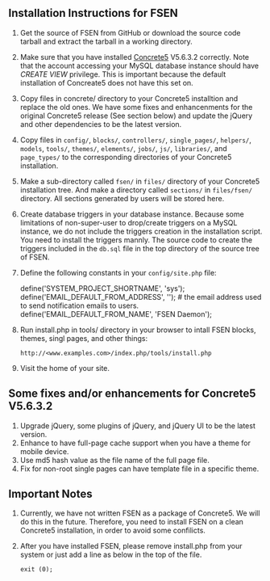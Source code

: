 ## Installation Instructions for FSEN

1.	Get the source of FSEN from GitHub or download the source code tarball and extract the tarball in a working directory.
1.	Make sure that you have installed [Concrete5](http://www.concrete5.org) V5.6.3.2 correctly. Note that the account accessing your MySQL database instance should have *CREATE VIEW* privilege. This is important because the default installation of Concreate5 does not have this set on.
1.	Copy files in concrete/ directory to your Concrete5 installtion and replace the old ones. We have some fixes and enhancenments for the original Concrete5 release (See section below) and update the jQuery and other dependencies to be the latest version.
1.	Copy files in `config/`, `blocks/`, `controllers/`, `single_pages/`, `helpers/`, `models`, `tools/`, `themes/`, `elements/`, `jobs/`, `js/`, `libraries/`, and `page_types/` to the corresponding directories of your Concrete5 installation.
1.	Make a sub-directory called `fsen/` in `files/` directory of your Concrete5 installation tree. And make a directory called `sections/` in `files/fsen/` directory. All sections generated by users will be stored here.
1.	Create database triggers in your database instance. Because some limitations of non-super-user to drop/create triggers on a MySQL instance, we do not include the triggers creation in the installation script. You need to install the triggers mannly. The source code to create the triggers included in the `db.sql` file in the top directory of the source tree of FSEN.
1.	Define the following constants in your `config/site.php` file:


	define('SYSTEM_PROJECT_SHORTNAME', 'sys');
	define('EMAIL_DEFAULT_FROM_ADDRESS', '');		# the email address used to send notification emails to users.
	define('EMAIL_DEFAULT_FROM_NAME', 'FSEN Daemon');


1.	Run install.php in tools/ directory in your browser to intall FSEN blocks, themes, singl pages, and other things:

	`http://<www.examples.com>/index.php/tools/install.php`

1.	Visit the home of your site.

## Some fixes and/or enhancements for Concrete5 V5.6.3.2

1.	Upgrade jQuery, some plugins of jQuery, and jQuery UI to be the latest version.
1.	Enhance to have full-page cache support when you have a theme for mobile device.
1.	Use md5 hash value as the file name of the full page file.
1.	Fix for non-root single pages can have template file in a specific theme.

## Important Notes

1. Currently, we have not written FSEN as a package of Concrete5. We will do this in the future. Therefore, you need to install FSEN on a clean Concrete5 installation, in order to avoid some confilicts.
1. After you have installed FSEN, please remove install.php from your system or just add a line as below in the top of the file.

	`exit (0);`

